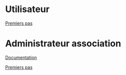 # Utilisateur
[Premiers pas](../frontend/premiers-pas/utilisateur)

# Administrateur association
[Documentation](../frontend/index.md)

[Premiers pas](../frontend/premiers-pas/club)
